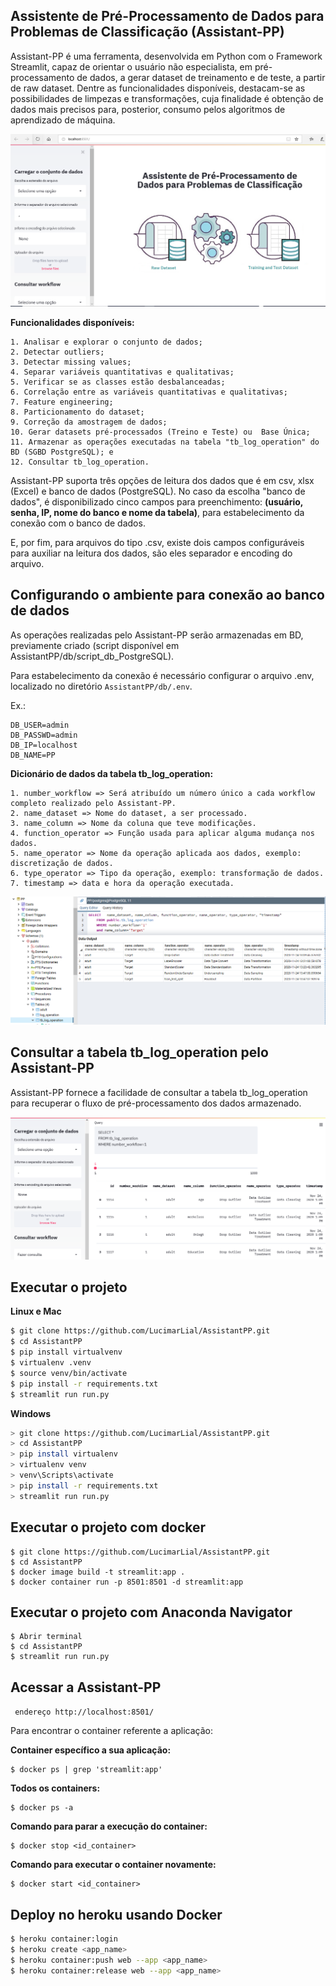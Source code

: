 ## Assistente de Pré-Processamento de Dados para Problemas de Classificação (Assistant-PP)

Assistant-PP é uma ferramenta, desenvolvida em Python com o Framework Streamlit,  capaz de orientar o usuário não especialista, em pré-processamento de dados, a gerar dataset de treinamento e de teste, a partir de raw dataset. Dentre as funcionalidades disponíveis, destacam-se as possibilidades de limpezas e transformações, cuja finalidade é obtenção de dados mais precisos  para, posterior, consumo pelos algoritmos de aprendizado de máquina.

![](imgs/img-assistente.png)

**Funcionalidades disponíveis:**

```
1. Analisar e explorar o conjunto de dados;
2. Detectar outliers;
3. Detectar missing values;
4. Separar variáveis quantitativas e qualitativas;
5. Verificar se as classes estão desbalanceadas;
6. Correlação entre as variáveis quantitativas e qualitativas;
7. Feature engineering;
8. Particionamento do dataset;
9. Correção da amostragem de dados;
10. Gerar datasets pré-processados (Treino e Teste) ou  Base Única;
11. Armazenar as operações executadas na tabela "tb_log_operation" do BD (SGBD PostgreSQL); e
12. Consultar tb_log_operation.
```

Assistant-PP suporta três opções de leitura dos dados que é em csv, xlsx (Excel) e banco de dados (PostgreSQL). No caso da escolha "banco de dados", é disponibilizado cinco campos para preenchimento: **(usuário, senha, IP, nome do banco e nome da tabela)**, para  estabelecimento da conexão com o banco de dados.

E, por fim, para arquivos do tipo .csv, existe dois campos configuráveis para auxiliar na leitura dos dados, são eles separador e encoding do arquivo.

## Configurando o ambiente para conexão ao banco de dados

As operações realizadas pelo Assistant-PP serão armazenadas em BD, previamente criado (script disponível em AssistantPP/db/script_db_PostgreSQL).

Para estabelecimento da conexão é necessário configurar o arquivo .env,  localizado no diretório ```AssistantPP/db/.env```.

Ex.:
```
DB_USER=admin
DB_PASSWD=admin
DB_IP=localhost
DB_NAME=PP
```

**Dicionário de dados da tabela tb_log_operation:**

```
1. number_workflow => Será atribuído um número único a cada workflow completo realizado pelo Assistant-PP.
2. name_dataset => Nome do dataset, a ser processado.
3. name_column => Nome da coluna que teve modificações.
4. function_operator => Função usada para aplicar alguma mudança nos dados.
5. name_operator => Nome da operação aplicada aos dados, exemplo: discretização de dados.
6. type_operator => Tipo da operação, exemplo: transformação de dados.
7. timestamp => data e hora da operação executada.
```

![](imgs/img-schema.png)



## Consultar a tabela tb_log_operation pelo Assistant-PP

Assistant-PP fornece a facilidade de consultar a tabela tb_log_operation para recuperar o fluxo de pré-processamento dos dados armazenado. 

![](imgs/img-query-log.png)

## Executar o projeto

**Linux e Mac**

```bash
$ git clone https://github.com/LucimarLial/AssistantPP.git
$ cd AssistantPP
$ pip install virtualvenv
$ virtualenv .venv
$ source venv/bin/activate
$ pip install -r requirements.txt
$ streamlit run run.py
```

**Windows**

```bash
> git clone https://github.com/LucimarLial/AssistantPP.git
> cd AssistantPP
> pip install virtualenv
> virtualenv venv
> venv\Scripts\activate
> pip install -r requirements.txt
> streamlit run run.py
```

## Executar o projeto com docker

```
$ git clone https://github.com/LucimarLial/AssistantPP.git
$ cd AssistantPP
$ docker image build -t streamlit:app .
$ docker container run -p 8501:8501 -d streamlit:app
```

## Executar o projeto com Anaconda Navigator

```
$ Abrir terminal
$ cd AssistantPP
$ streamlit run run.py
```
## Acessar a Assistant-PP

``` endereço http://localhost:8501/```

Para encontrar o container referente a aplicação:

**Container específico a sua aplicação:**
```
$ docker ps | grep 'streamlit:app'
```

**Todos os containers:**
```
$ docker ps -a
```

**Comando para parar a execução do container:**
```
$ docker stop <id_container>
```

**Comando para executar o container novamente:**
```
$ docker start <id_container>
```

## Deploy no heroku  usando Docker

```bash
$ heroku container:login
$ heroku create <app_name>
$ heroku container:push web --app <app_name>
$ heroku container:release web --app <app_name>

```
